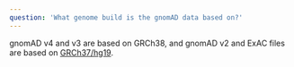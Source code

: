 ```yaml
---
question: 'What genome build is the gnomAD data based on?'
---
```


gnomAD v4 and v3 are based on GRCh38, and gnomAD v2 and ExAC files are based on [GRCh37/hg19](ftp://ftp.broadinstitute.org/pub/seq/references/Homo_sapiens_assembly19.fasta).
